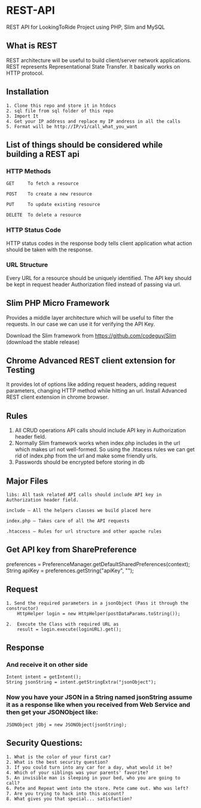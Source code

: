 # REST-API
REST API for LookingToRide Project using PHP, Slim and MySQL

## What is REST
REST architecture will be useful to build client/server network applications. REST represents Representational State Transfer. It basically works on HTTP protocol. 

## Installation

	1. Clone this repo and store it in htdocs
	2. sql file from sql folder of this repo
	3. Import It
	4. Get your IP address and replace my IP andress in all the calls
	5. Format will be http://IP/v1/call_what_you_want

## List of things should be considered while building a REST api

### HTTP Methods

	GET 	To fetch a resource

	POST 	To create a new resource

	PUT 	To update existing resource

	DELETE 	To delete a resource

### HTTP Status Code
HTTP status codes in the response body tells client application what action should be taken with the response. 

### URL Structure
Every URL for a resource should be uniquely identified.
The API key should be kept in request header Authorization filed instead of passing via url.


## Slim PHP Micro Framework
Provides a middle layer architecture which will be useful to filter the requests.
In our case we can use it for verifying the API Key.

Download the Slim framework from https://github.com/codeguy/Slim (download the stable release) 

## Chrome Advanced REST client extension for Testing
It provides lot of options like adding request headers, adding request parameters, changing HTTP method while hitting an url. Install Advanced REST client extension in chrome browser.

## Rules

1. All CRUD operations API calls should include API key in Authorization header field.
2. Normally Slim framework works when index.php includes in the url which makes url not well-formed. So using the .htacess rules we can get rid of index.php from the url and make some friendly urls.
3. Passwords should be encrypted before storing in db


## Major Files

	libs: All task related API calls should include API key in Authorization header field.

	include – All the helpers classes we build placed here

	index.php – Takes care of all the API requests

	.htaccess – Rules for url structure and other apache rules 



## Get API key from SharePreference

preferences = PreferenceManager.getDefaultSharedPreferences(context);
String apiKey = preferences.getString("apiKey", "");

## Request
	
	1. Send the required parameters in a jsonObject (Pass it through the constructor)		
		HttpHelper login = new HttpHelper(postDataParams.toString());
	
	2.	Execute the Class with required URL as
		result = login.execute(loginURL).get();



## Response

### And receive it on other side

	Intent intent = getIntent();
	String jsonString = intent.getStringExtra("jsonObject");

### Now you have your JSON in a String named jsonString assume it as a response like when you received from Web Service and then get your JSONObject like:

	JSONObject jObj = new JSONObject(jsonString);



## Security Questions:

	1. What is the color of your first car?
	2. What is the best security question? 
	3. If you could turn into any car for a day, what would it be?
	4. Which of your siblings was your parents' favorite?
	5. An invisible man is sleeping in your bed, who you are going to call?
	6. Pete and Repeat went into the store. Pete came out. Who was left?
	7. Are you trying to hack into this account?
	8. What gives you that special... satisfaction?

